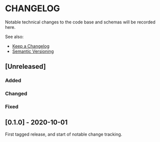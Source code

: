 
# CHANGELOG

Notable technical changes to the code base and schemas will be recorded here.

See also:

- [Keep a Changelog](https://keepachangelog.com/en/1.0.0/)
- [Semantic Versioning](https://semver.org/spec/v2.0.0.html)

## [Unreleased]

### Added

### Changed

### Fixed

## [0.1.0] - 2020-10-01

First tagged release, and start of notable change tracking.
